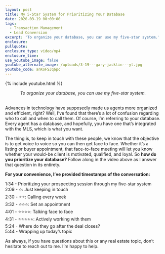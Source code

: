 ```yaml
---
layout: post
title: My 5-Star System for Prioritizing Your Database
date: 2020-03-19 00:00:00
tags:
  - Transaction Management
  - Lead Conversion
excerpt: 'To organize your database, you can use my five-star system.'
enclosure:
pullquote:
enclosure_type: video/mp4
enclosure_time:
use_youtube_image: false
youtube_alternate_image: /uploads/3-19---gary-jacklin---yt.jpg
youtube_code: anKoFSJq6pc
---
```


{% include youtube.html %}

<center><em>To organize your database, you can use my five-star system.</em></center>

<br>Advances in technology have supposedly made us agents more organized and efficient, right? Well, I’ve found that there’s a lot of confusion regarding who to call and when to call them. Of course, I’m referring to your database. Every agent has a database, and hopefully, you have one that’s integrated with the MLS, which is what you want.

The thing is, to keep in touch with these people, we know that the objective is to get voice to voice so you can then get face to face. Whether it’s a listing or buyer appointment, that face-to-face meeting will let you know whether your would-be client is motivated, qualified, and loyal. So **how do you prioritize your database?** Follow along in the video above as I answer that question in its entirety.

**For your convenience, I’ve provided timestamps of the conversation:**

1:34 - Prioritizing your prospecting session through my five-star system<br>2:09 - ⭐: Just keeping in touch&nbsp;<br>2:30 - ⭐⭐: Calling every week<br>3:32 - ⭐⭐⭐: Set an appointment<br>4:01 - ⭐⭐⭐⭐: Talking face to face<br>4:31 - ⭐⭐⭐⭐⭐: Actively working with them<br>5:24 - Where do they go after the deal closes?<br>5:44 - Wrapping up today’s topic

As always, if you have questions about this or any real estate topic, don’t hesitate to reach out to me. I’m happy to help.